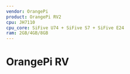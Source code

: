 ```yaml
---
vendor: OrangePi
product: OrangePi RV2
cpu: JH7110
cpu_core: SiFive U74 + SiFive S7 + SiFive E24
ram: 2GB/4GB/8GB
---
```


# OrangePi RV
